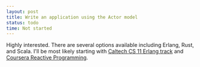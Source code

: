 ```yaml
---
layout: post
title: Write an application using the Actor model
status: todo
time: Not started
---
```


Highly interested. There are several options available including Erlang, Rust, and Scala. I'll be most likely starting with [Caltech CS 11 Erlang track](http://courses.cms.caltech.edu/cs11/material/erlang/) and [Coursera Reactive Programming](https://class.coursera.org/reactive-001).